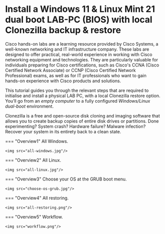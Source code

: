 # Install a Windows 11 & Linux Mint 21 dual boot LAB-PC (BIOS) with local Clonezilla backup & restore
Cisco hands-on labs are a learning resource provided by Cisco Systems, a well-known networking and IT infrastructure company. These labs are designed to offer practical, real-world experience in working with Cisco networking equipment and technologies. They are particularly valuable for individuals preparing for Cisco certifications, such as Cisco's CCNA (Cisco Certified Network Associate) or CCNP (Cisco Certified Network Professional) exams, as well as for IT professionals who want to gain hands-on experience with Cisco products and solutions.

This tutorial guides you through the relevant steps that are required to initialise and install a physical LAB PC, with a local Clonezilla restore option.
You’ll go from an *empty computer* to a fully configured *Windows/Linux dual-boot* environment.

Clonezilla is a free and open-source disk cloning and imaging software that allows you to create backup copies of entire disk drives or partitions. Done experimenting? System crash? Hardware failure? Malware infection? Recover your system in its entirety back to a clean state.


=== "Overview1"
    All Windows.

    <img src="all-windows.jpg"/>

=== "Overview2"
    All Linux.

    <img src="all-linux.jpg"/>

=== "Overview3"
    Choose your OS at the GRUB boot menu.

    <img src="choose-os-grub.jpg"/>

=== "Overview4"
    All restoring.

    <img src="all-restoring.png"/>

=== "Overview5"
    Workflow.

    <img src="workflow.png"/>

<!--- start comment
# Install a Windows 11 & Linux Mint 21 dual boot LAB PC with local clonezilla restore option (BIOS).

## About this tutorial
Let’s learn by example. This tutorial guides you through the relevant steps that are required to initialise and install a physical LAB PC, with a local Clonezilla restore option.
You’ll go from an *empty computer* to to a fully configured *Windows/Linux dual-boot* environment. A hands-on introduction to...

- preparing installation media
- configuring the BIOS/UEFI
- installing & configuring Windows 11
- installing & configuring Linux Mint 21
- configuring a local backup/restore option using Clonezilla

Make sure to also check out the [How-to guides](../../howtos/index.md) for instructions on how to achieve specific goals, as well as the [References](../../references/index.md) and [Explanations](../../explanations/index.md) sections for other helpful information.
-->